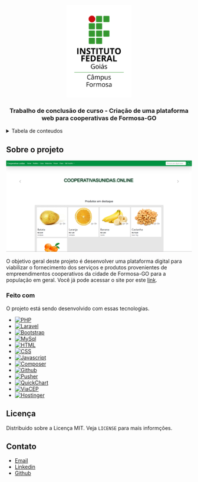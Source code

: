 <a name="readme-top"></a>

<br />
<div align="center">
  <a href="https://github.com/carlosneto726/projeto-Incubadora">
    <img src="logo-ifg-formosa.png" alt="Logo" width="35%">
  </a>

  <h3 align="center">Trabalho de conclusão de curso - Criação de uma plataforma web para cooperativas de Formosa-GO</h3>

</div>


<!-- Tabela de conteudos -->
<details>
  <summary>Tabela de conteudos</summary>
  <ol>
    <li>
      <a href="#sobre-o-projeto">Sobre o projeto</a>
      <ul>
        <li><a href="#feito-com">Feito com</a></li>
      </ul>
    </li>
    <li><a href="#licença">Licença</a></li>
    <li><a href="#contato">Contato</a></li>
  </ol>
</details>


## Sobre o projeto

[![Product Name Screen Shot][product-screenshot]](https://cooperativasunidas.online/)

O objetivo geral deste projeto é desenvolver uma plataforma digital para viabilizar
o fornecimento dos serviços e produtos provenientes de empreendimentos cooperativos da
cidade de Formosa-GO para a população em geral.
Você já pode acessar o site por este [link][CooperativasUnidas].



### Feito com

O projeto está sendo desenvolvido com essas tecnologias.

* [![PHP][PHP]][PHP-url]
* [![Laravel][Laravel]][Laravel-url]
* [![Bootstrap][Bootstrap]][Bootstrap-url]
* [![MySql][MySql]][MySql-url]
* [![HTML][HTML]][HTML-url]
* [![CSS][CSS]][CSS-url]
* [![Javascript][Javascript]][Javascript-url]
* [![Composer][Composer]][Composer-url]
* [![Github][Github]][Github-url]
* [![Pusher][Pusher]][Pusher-url]
* [![QuickChart][QuickChart]][QuickChart-url]
* [![ViaCEP][ViaCEP]][ViaCEP-url]
* [![Hostinger][Hostinger]][Hostinger-url]


## Licença

Distribuido sobre a Licença MIT. Veja `LICENSE` para mais informções.




<!-- CONTACT -->
## Contato

* [Email][Email]
* [Linkedin][Linkedin]
* [Github][PerfilGithub]




<!-- MARKDOWN LINKS & IMAGES -->

[product-screenshot]: screenshot.png

[Email]: carlosneto726@gmail.com
[Linkedin]: https://www.linkedin.com/in/carlosneto726/
[PerfilGithub]: https://github.com/carlosneto726
[CooperativasUnidas]: https://cooperativasunidas.online/


[PHP]: https://img.shields.io/badge/PHP-777BB4?style=for-the-badge&logo=php&logoColor=white
[PHP-url]: https://www.php.net/

[Laravel]: https://img.shields.io/badge/Laravel-FF2D20?style=for-the-badge&logo=laravel&logoColor=white
[Laravel-url]: https://laravel.com/

[Bootstrap]: https://img.shields.io/badge/Bootstrap-563D7C?style=for-the-badge&logo=bootstrap&logoColor=white
[Bootstrap-url]: https://laravel.com/

[MySql]: https://img.shields.io/badge/MySQL-00000F?style=for-the-badge&logo=mysql&logoColor=white
[MySql-url]: https://www.mysql.com/

[HTML]: https://img.shields.io/badge/HTML5-E34F26?style=for-the-badge&logo=html5&logoColor=white
[HTML-url]: https://pt.wikipedia.org/wiki/HTML

[CSS]: https://img.shields.io/badge/CSS3-1572B6?style=for-the-badge&logo=css3&logoColor=white
[CSS-url]: https://pt.wikipedia.org/wiki/Cascading_Style_Sheets

[Javascript]: https://img.shields.io/badge/JavaScript-F7DF1E?style=for-the-badge&logo=javascript&logoColor=black
[Javascript-url]: https://pt.wikipedia.org/wiki/JavaScript

[Composer]: https://img.shields.io/badge/Composer-white?style=for-the-badge&logo=Composer&logoColor=black
[Composer-url]: https://getcomposer.org/

[Pusher]: https://img.shields.io/badge/Pusher-white?style=for-the-badge&logo=Pusher&logoColor=300D4F
[Pusher-url]: https://pusher.com/

[QuickChart]: https://img.shields.io/badge/QuickChart-0B97D7?style=for-the-badge
[QuickChart-url]: https://quickchart.io/

[ViaCEP]: https://img.shields.io/badge/ViaCEP-008000?style=for-the-badge
[ViaCEP-url]: https://viacep.com.br/

[Github]: https://img.shields.io/badge/GitHub-100000?style=for-the-badge&logo=github&logoColor=white
[Github-url]: https://github.com/

[Hostinger]: https://img.shields.io/badge/Hostinger-673EE6?style=for-the-badge
[Hostinger-url]: https://www.hostinger.com.br/

